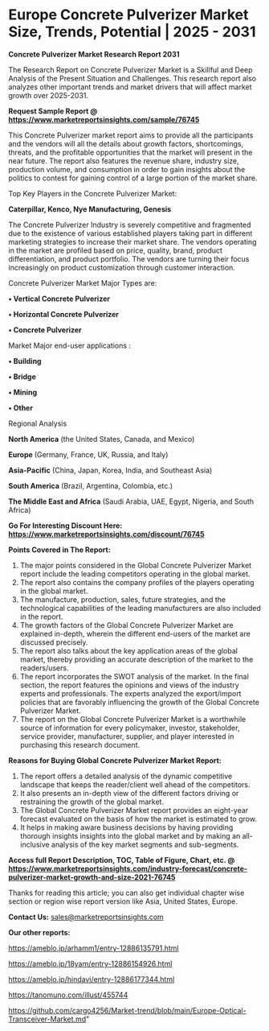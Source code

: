 # Europe Concrete Pulverizer Market Size, Trends, Potential | 2025 - 2031

<strong>Concrete Pulverizer Market Research Report 2031</strong>

The Research Report on Concrete Pulverizer Market is a Skillful and Deep Analysis of the Present Situation and Challenges. This research report also analyzes other important trends and market drivers that will affect market growth over 2025-2031.

<strong>Request Sample Report @ <a href=https://www.marketreportsinsights.com/sample/76745>https://www.marketreportsinsights.com/sample/76745</a></strong>

This Concrete Pulverizer market report aims to provide all the participants and the vendors will all the details about growth factors, shortcomings, threats, and the profitable opportunities that the market will present in the near future. The report also features the revenue share, industry size, production volume, and consumption in order to gain insights about the politics to contest for gaining control of a large portion of the market share.

Top Key Players in the Concrete Pulverizer Market:

<strong>Caterpillar, Kenco, Nye Manufacturing, Genesis</strong>

The Concrete Pulverizer Industry is severely competitive and fragmented due to the existence of various established players taking part in different marketing strategies to increase their market share. The vendors operating in the market are profiled based on price, quality, brand, product differentiation, and product portfolio. The vendors are turning their focus increasingly on product customization through customer interaction.

Concrete Pulverizer Market Major Types are:

<strong>• Vertical Concrete Pulverizer

• Horizontal Concrete Pulverizer

• Concrete Pulverizer</strong>

Market Major end-user applications :

<strong>• Building

• Bridge

• Mining

• Other</strong>

Regional Analysis

</u><strong><b>North America</b></strong> (the United States, Canada, and Mexico)

<strong><b>Europe </b></strong>(Germany, France, UK, Russia, and Italy)

<strong><b>Asia-Pacific</b></strong> (China, Japan, Korea, India, and Southeast Asia)

<strong><b>South America</b></strong> (Brazil, Argentina, Colombia, etc.)

<strong><b>The Middle East and Africa</b></strong> (Saudi Arabia, UAE, Egypt, Nigeria, and South Africa)

<strong>Go For Interesting Discount Here: <a href=https://www.marketreportsinsights.com/discount/76745>https://www.marketreportsinsights.com/discount/76745</a></strong>

<strong>Points Covered in The Report:</strong>
<ol>
  <li>The major points considered in the Global Concrete Pulverizer Market report include the leading competitors operating in the global market.</li>
  <li>The report also contains the company profiles of the players operating in the global market.</li>
  <li>The manufacture, production, sales, future strategies, and the technological capabilities of the leading manufacturers are also included in the report.</li>
  <li>The growth factors of the Global Concrete Pulverizer Market are explained in-depth, wherein the different end-users of the market are discussed precisely.</li>
  <li>The report also talks about the key application areas of the global market, thereby providing an accurate description of the market to the readers/users.</li>
  <li>The report incorporates the SWOT analysis of the market. In the final section, the report features the opinions and views of the industry experts and professionals. The experts analyzed the export/import policies that are favorably influencing the growth of the Global Concrete Pulverizer Market.</li>
  <li>The report on the Global Concrete Pulverizer Market is a worthwhile source of information for every policymaker, investor, stakeholder, service provider, manufacturer, supplier, and player interested in purchasing this research document.</li>
</ol>
<strong>Reasons for Buying Global Concrete Pulverizer Market Report:</strong>

<ol>
  <li>The report offers a detailed analysis of the dynamic competitive landscape that keeps the reader/client well ahead of the competitors.</li>
  <li>It also presents an in-depth view of the different factors driving or restraining the growth of the global market.</li>
  <li>The Global Concrete Pulverizer Market report provides an eight-year forecast evaluated on the basis of how the market is estimated to grow.</li>
  <li>It helps in making aware business decisions by having providing thorough insights insights into the global market and by making an all-inclusive analysis of the key market segments and sub-segments.</li>
</ol>
<strong>Access full Report Description, TOC, Table of Figure, Chart, etc. @ <a href=https://www.marketreportsinsights.com/industry-forecast/concrete-pulverizer-market-growth-and-size-2021-76745>https://www.marketreportsinsights.com/industry-forecast/concrete-pulverizer-market-growth-and-size-2021-76745</a></strong>


Thanks for reading this article; you can also get individual chapter wise section or region wise report version like Asia, United States, Europe.

<strong>Contact Us:</strong>
sales@marketreportsinsights.com

<strong>Our other reports:</strong>

<a href=https://ameblo.jp/arhamm1/entry-12886135791.html>https://ameblo.jp/arhamm1/entry-12886135791.html</a>

<a href=https://ameblo.jp/18yam/entry-12886154926.html>https://ameblo.jp/18yam/entry-12886154926.html</a>

<a href=https://ameblo.jp/hindavi/entry-12886177344.html>https://ameblo.jp/hindavi/entry-12886177344.html</a>

<a href=https://tanomuno.com/illust/455744>https://tanomuno.com/illust/455744</a>

<a href=https://github.com/cargo4256/Market-trend/blob/main/Europe-Optical-Transceiver-Market.md>https://github.com/cargo4256/Market-trend/blob/main/Europe-Optical-Transceiver-Market.md</a>"
